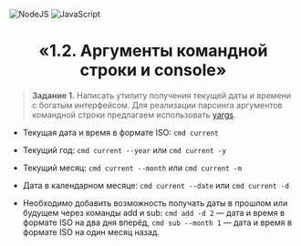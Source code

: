 ![NodeJS](https://img.shields.io/badge/node.js-6DA55F?style=for-the-badge&logo=node.js&logoColor=white)
![JavaScript](https://img.shields.io/badge/javascript-%23323330.svg?style=for-the-badge&logo=javascript&logoColor=%23F7DF1E)

<h1 align="center"> «1.2. Аргументы командной строки и console» </h1>

> **Задание 1.**
> Написать утилиту получения текущей даты и времени с богатым интерфейсом. Для реализации парсинга аргументов командной строки предлагаем использовать [yargs](https://yargs.js.org/).

- Текущая дата и время в формате ISO: `cmd current`

- Текущий год: `cmd current --year` или `cmd current -y`

- Текущий месяц: `cmd current --month` или `cmd current -m`

- Дата в календарном месяце: `cmd current --date` или `cmd current -d`

- Необходимо добавить возможность получать даты в прошлом или будущем через команды add и sub: `cmd add -d 2` — дата и время в формате ISO на два дня вперёд, `cmd sub --month 1` — дата и время в формате ISO на один месяц назад.
